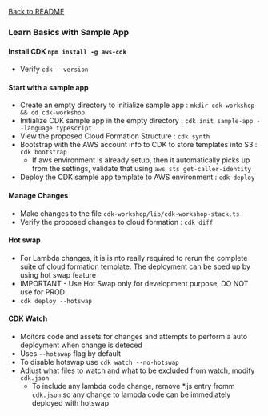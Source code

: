 [Back to README](README.md)

### Learn Basics with Sample App

#### Install CDK `npm install -g aws-cdk`
  - Verify `cdk --version`

#### Start with a sample app
  - Create an empty directory to initialize sample app : `mkdir cdk-workshop && cd cdk-workshop`
  - Initialize CDK sample app in the empty directory : `cdk init sample-app --language typescript`
  - View the proposed Cloud Formation Structure : `cdk synth`
  - Bootstrap with the AWS account info to CDK to store templates into S3 : `cdk bootstrap`
    - If aws environment is already setup, then it automatically picks up from the settings, validate that using `aws sts get-caller-identity`
  - Deploy the CDK sample app template to AWS environment : `cdk deploy` 

#### Manage Changes
  - Make changes to the file `cdk-workshop/lib/cdk-workshop-stack.ts`
  - Verify the proposed changes to cloud formation : `cdk diff`
 
#### Hot swap
  - For Lambda changes, it is is nto really required to rerun the complete suite of cloud formation template. The deployment can be sped up by using hot swap feature
  - IMPORTANT - Use Hot Swap only for development purpose, DO NOT use for PROD
  - `cdk deploy --hotswap`
 
#### CDK Watch
  - Moitors code and assets for changes and attempts to perform a auto deployment when change is deteced
  - Uses `--hotswap` flag by default
  - To disable hotswap use `cdk watch --no-hotswap`
  - Adjust what files to watch and what to be excluded from watch, modify `cdk.json`
    - To include any lambda code change, remove *.js entry fromm `cdk.json` so any change to lambda code can be immediately deployed with hotswap 
